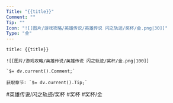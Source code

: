 ```yaml
---
Title: "{{title}}"
Comment: ""
Tip: ""
Icon: "![[图片/游戏攻略/英雄传说/英雄传说 闪之轨迹/奖杯/金.png|30]]"
Type: "金"
---
```

```ad-ed-sen-1-gold
title: {{title}}

![[图片/游戏攻略/英雄传说/英雄传说 闪之轨迹/奖杯/金.png|100]]

`$= dv.current().Comment;`

获取章节: `$= dv.current().Tip;`
```

#英雄传说/闪之轨迹/奖杯  #奖杯 #奖杯/金